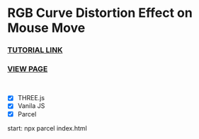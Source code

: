 # RGB Curve Distortion Effect on Mouse Move

### [TUTORIAL LINK](https://youtu.be/V8GnInBUMLo)
### [VIEW PAGE](https://jsweetpotato.github.io/RGBdistortEffect/)

<br>

- [x] THREE.js
- [x] Vanila JS
- [x] Parcel

start: npx parcel index.html

